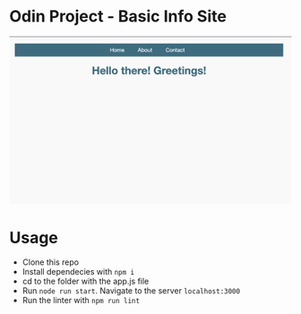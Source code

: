 # Odin Project - Basic Info Site
![basic info site](express-site.png)

# Usage
- Clone this repo
- Install dependecies with `npm i`
- cd to the folder with the app.js file
- Run `node run start`. Navigate to the server `localhost:3000`
- Run the linter with `npm run lint`